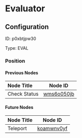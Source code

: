 # Evaluator
## Configuration
ID:  p0xbtjpw30

Type: EVAL 








### Position

#### Previous Nodes
| Node Title | Node ID |
| :------------- | ------------ |
| Check Status | [wms6o050jb](./wms6o050jb.md) | 
 
 #### Future Nodes
| Node Title | Node ID |
| :------------- | ------------ |
| Teleport |[koamwnv0yf](./koamwnv0yf.md) | 